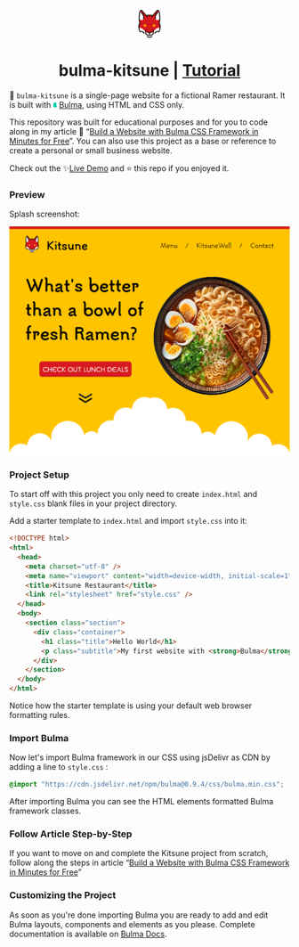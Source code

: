 <p align="center" justify="center">
<img src="media/fox.png" style="height: 50px"></p>
<h1 align="center">bulma-kitsune | <a href="https://amarchese.com/a/1/build-a-website-with-bulma-css-framework-in-minutes-for-free">Tutorial</a></h1>

🦊 `bulma-kitsune` is a single-page website for a fictional Ramer restaurant. It is built with <img src="./media/bulma.png" style="height: 10px"> [Bulma](https://bulma.io/), using HTML and CSS only.

This repository was built for educational purposes and for you to code along in my article 📄 “[Build a Website with Bulma CSS Framework in Minutes for Free](https://amarchese.com/a/1/build-a-website-with-bulma-css-framework-in-minutes-for-free)”. You can also use this project as a base or reference to create a personal or small business website.

Check out the ✨[Live Demo](https://amarchese.github.io/bulma-kitsune/) and ⭐ this repo if you enjoyed it.

### Preview

Splash screenshot:

<p align="center" justify="center">
<img src="media/kitsune_bulma_preview.png" style="scle: 50%"></p>

### Project Setup

To start off with this project you only need to create `index.html` and `style.css` blank files in your project directory.

Add a starter template to `index.html` and import `style.css` into it:

```html
<!DOCTYPE html>
<html>
  <head>
    <meta charset="utf-8" />
    <meta name="viewport" content="width=device-width, initial-scale=1" />
    <title>Kitsune Restaurant</title>
    <link rel="stylesheet" href="style.css" />
  </head>
  <body>
    <section class="section">
      <div class="container">
        <h1 class="title">Hello World</h1>
        <p class="subtitle">My first website with <strong>Bulma</strong>!</p>
      </div>
    </section>
  </body>
</html>
```

Notice how the starter template is using your default web browser formatting rules.

### Import Bulma

Now let's import Bulma framework in our CSS using jsDelivr as CDN by adding a line to `style.css` :

```css
@import "https://cdn.jsdelivr.net/npm/bulma@0.9.4/css/bulma.min.css";
```

After importing Bulma you can see the HTML elements formatted Bulma framework classes.

### Follow Article Step-by-Step

If you want to move on and complete the Kitsune project from scratch, follow along the steps in article “[Build a Website with Bulma CSS Framework in Minutes for Free](https://amarchese.com/a/1/build-a-website-with-bulma-css-framework-in-minutes-for-free)”

### Customizing the Project

As soon as you're done importing Bulma you are ready to add and edit Bulma layouts, components and elements as you please. Complete documentation is available on [Bulma Docs](https://bulma.io/documentation/).

